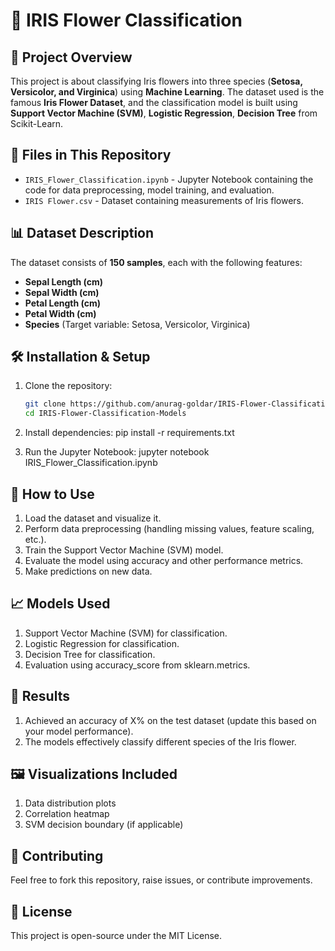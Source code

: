# 🌸 IRIS Flower Classification

## 📌 Project Overview

This project is about classifying Iris flowers into three species (**Setosa, Versicolor, and Virginica**) using **Machine Learning**. The dataset used is the famous **Iris Flower Dataset**, and the classification model is built using **Support Vector Machine (SVM)**, **Logistic Regression**, **Decision Tree** from Scikit-Learn.

## 📂 Files in This Repository

- `IRIS_Flower_Classification.ipynb` - Jupyter Notebook containing the code for data preprocessing, model training, and evaluation.
- `IRIS Flower.csv` - Dataset containing measurements of Iris flowers.

## 📊 Dataset Description

The dataset consists of **150 samples**, each with the following features:

- **Sepal Length (cm)**
- **Sepal Width (cm)**
- **Petal Length (cm)**
- **Petal Width (cm)**
- **Species** (Target variable: Setosa, Versicolor, Virginica)

## 🛠 Installation & Setup

1. Clone the repository:
   ```bash
   git clone https://github.com/anurag-goldar/IRIS-Flower-Classification-Models.git
   cd IRIS-Flower-Classification-Models
   
2. Install dependencies:
   pip install -r requirements.txt
   
3. Run the Jupyter Notebook:
   jupyter notebook IRIS_Flower_Classification.ipynb

## 🚀 How to Use

1. Load the dataset and visualize it.
2. Perform data preprocessing (handling missing values, feature scaling, etc.).
3. Train the Support Vector Machine (SVM) model.
4. Evaluate the model using accuracy and other performance metrics.
5. Make predictions on new data.

## 📈 Models Used

1. Support Vector Machine (SVM) for classification.
2. Logistic Regression for classification.
3. Decision Tree for classification.
4. Evaluation using accuracy_score from sklearn.metrics.

## 📜 Results

1. Achieved an accuracy of X% on the test dataset (update this based on your model performance).
2. The models effectively classify different species of the Iris flower.

## 🖼 Visualizations Included

1. Data distribution plots
2. Correlation heatmap
3. SVM decision boundary (if applicable)

## 🤝 Contributing

  Feel free to fork this repository, raise issues, or contribute improvements.

## 📝 License

  This project is open-source under the MIT License.
